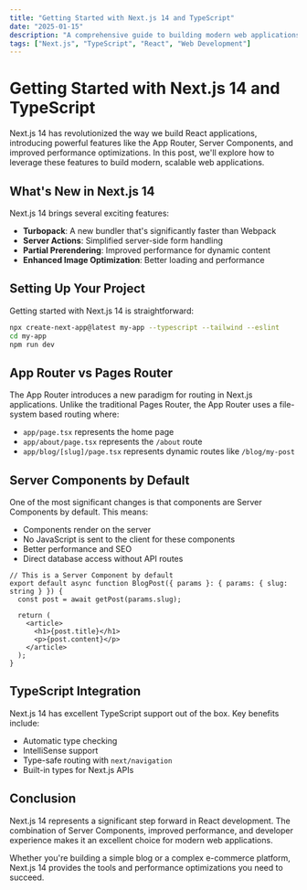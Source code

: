 ```yaml
---
title: "Getting Started with Next.js 14 and TypeScript"
date: "2025-01-15"
description: "A comprehensive guide to building modern web applications with Next.js 14, TypeScript, and the new App Router."
tags: ["Next.js", "TypeScript", "React", "Web Development"]
---
```


# Getting Started with Next.js 14 and TypeScript

Next.js 14 has revolutionized the way we build React applications, introducing powerful features like the App Router, Server Components, and improved performance optimizations. In this post, we'll explore how to leverage these features to build modern, scalable web applications.

## What's New in Next.js 14

Next.js 14 brings several exciting features:

- **Turbopack**: A new bundler that's significantly faster than Webpack
- **Server Actions**: Simplified server-side form handling
- **Partial Prerendering**: Improved performance for dynamic content
- **Enhanced Image Optimization**: Better loading and performance

## Setting Up Your Project

Getting started with Next.js 14 is straightforward:

```bash
npx create-next-app@latest my-app --typescript --tailwind --eslint
cd my-app
npm run dev
```

## App Router vs Pages Router

The App Router introduces a new paradigm for routing in Next.js applications. Unlike the traditional Pages Router, the App Router uses a file-system based routing where:

- `app/page.tsx` represents the home page
- `app/about/page.tsx` represents the `/about` route
- `app/blog/[slug]/page.tsx` represents dynamic routes like `/blog/my-post`

## Server Components by Default

One of the most significant changes is that components are Server Components by default. This means:

- Components render on the server
- No JavaScript is sent to the client for these components
- Better performance and SEO
- Direct database access without API routes

```tsx
// This is a Server Component by default
export default async function BlogPost({ params }: { params: { slug: string } }) {
  const post = await getPost(params.slug);
  
  return (
    <article>
      <h1>{post.title}</h1>
      <p>{post.content}</p>
    </article>
  );
}
```

## TypeScript Integration

Next.js 14 has excellent TypeScript support out of the box. Key benefits include:

- Automatic type checking
- IntelliSense support
- Type-safe routing with `next/navigation`
- Built-in types for Next.js APIs

## Conclusion

Next.js 14 represents a significant step forward in React development. The combination of Server Components, improved performance, and developer experience makes it an excellent choice for modern web applications.

Whether you're building a simple blog or a complex e-commerce platform, Next.js 14 provides the tools and performance optimizations you need to succeed. 